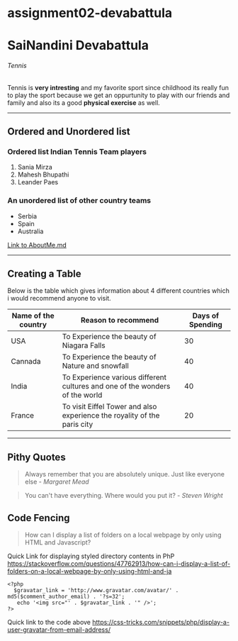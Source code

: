 # assignment02-devabattula
# SaiNandini Devabattula #
###### Tennis ######
Tennis is **very intresting** and my favorite sport since childhood its really fun to play the sport because we get an oppurtunity to play with our friends and family and also its a good **physical exercise** as well.

---

## Ordered and Unordered list
### Ordered list Indian Tennis Team players
1. Sania Mirza
2. Mahesh Bhupathi
3. Leander Paes

### An unordered list of other country teams
* Serbia
* Spain
* Australia

[Link to AboutMe.md](AboutMe.md)

---

## Creating a Table ##
Below is the table which gives information about 4 different countries which i would recommend anyone to visit.

| Name of the country| Reason to recommend | Days of Spending |
| --- | --- | --- |
| USA | To Experience the beauty of Niagara Falls | 30|
| Cannada | To Experience the beauty of Nature and snowfall| 40 |
| India | To Experience various different cultures and one of the wonders of the world | 40 |
| France | To visit Eiffel Tower and also experience the royality of the paris city | 20 |

---

## Pithy Quotes ##
> Always remember that you are absolutely unique. Just like everyone else - *Margaret Mead* 

> You can't have everything. Where would you put it? - *Steven Wright*

## Code Fencing ##
> How can I display a list of folders on a local webpage by only using HTML and Javascript?

Quick Link for displaying styled directory contents in PhP <https://stackoverflow.com/questions/47762913/how-can-i-display-a-list-of-folders-on-a-local-webpage-by-only-using-html-and-ja>

```
<?php
  $gravatar_link = 'http://www.gravatar.com/avatar/' . md5($comment_author_email) . '?s=32';
   echo '<img src="' . $gravatar_link . '" />';
?>
```

Quick link to the code above <https://css-tricks.com/snippets/php/display-a-user-gravatar-from-email-address/>
